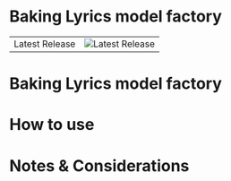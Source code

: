 Baking Lyrics model factory
===========================

<table>
<tr>
  <td>Latest Release</td>
  <td><img src="https://badge.fury.io/gh/arukavina%2baking-lyrics%2model.png" alt="Latest Release"/></td>
</tr>
</table>

# Baking Lyrics model factory

# How to use

# Notes & Considerations